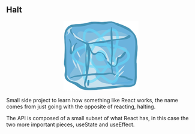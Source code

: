 ## Halt

<p align="center">
  <img src="https://github.com/AlexGPlay/Halt/blob/main/logo.png?raw=true" alt="logo" width="200"/>
</p>

Small side project to learn how something like React works, the name comes from just going with the opposite of reacting, halting.

The API is composed of a small subset of what React has, in this case the two more important pieces, useState and useEffect.
